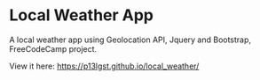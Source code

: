 # Local Weather App
A local weather app using Geolocation API, Jquery and Bootstrap, FreeCodeCamp project.

View it here: https://p13lgst.github.io/local_weather/
